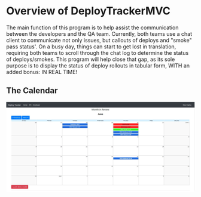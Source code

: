 # Overview of DeployTrackerMVC
The main function of this program is to help assist the communication between the developers and the QA team. Currently, both teams use a chat client to communicate not only issues, but callouts of deploys and "smoke" pass status'. On a busy day, things can start to get lost in translation, requiring both teams to scroll through the chat log to determine the status of deploys/smokes. This program will help close that gap, as its sole purpose is to display the status of deploy rollouts in tabular form, WITH an added bonus: IN REAL TIME!

## The Calendar
<img src="/readme_images/Calendar.png">

